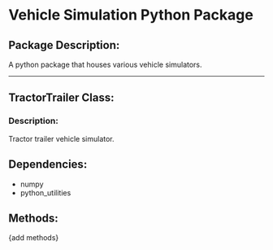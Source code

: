 # Vehicle Simulation Python Package

## Package Description:
A python package that houses various vehicle simulators.

***
## TractorTrailer Class:
### Description:
Tractor trailer vehicle simulator.
## Dependencies:
* numpy
* python_utilities
## Methods:
{add methods}